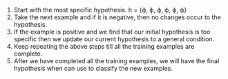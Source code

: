 1.	Start with the most specific hypothesis. 
h = {ϕ, ϕ, ϕ, ϕ, ϕ, ϕ}
2.	Take the next example and if it is negative, then no changes occur to the hypothesis.
3.	If the example is positive and we find that our initial hypothesis is too specific then we update our current hypothesis to a general condition.
4.	Keep repeating the above steps till all the training examples are complete.
5.	After we have completed all the training examples, we will have the final hypothesis when can use to classify the new examples.
